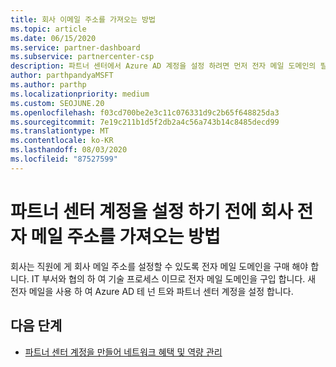 ```yaml
---
title: 회사 이메일 주소를 가져오는 방법
ms.topic: article
ms.date: 06/15/2020
ms.service: partner-dashboard
ms.subservice: partnercenter-csp
description: 파트너 센터에서 Azure AD 계정을 설정 하려면 먼저 전자 메일 도메인의 필요성에 대해 알아보세요. 전자 메일 도메인을 구입 하는 방법에 대해서도 알아봅니다.
author: parthpandyaMSFT
ms.author: parthp
ms.localizationpriority: medium
ms.custom: SEOJUNE.20
ms.openlocfilehash: f03cd700be2e3c11c076331d9c2b65f648825da3
ms.sourcegitcommit: 7e19c211b1d5f2db2a4c56a743b14c8485decd99
ms.translationtype: MT
ms.contentlocale: ko-KR
ms.lasthandoff: 08/03/2020
ms.locfileid: "87527599"
---
```

# <a name="how-to-get-a-work-email-address-before-you-set-up-your-partner-center-account"></a>파트너 센터 계정을 설정 하기 전에 회사 전자 메일 주소를 가져오는 방법

회사는 직원에 게 회사 메일 주소를 설정할 수 있도록 전자 메일 도메인을 구매 해야 합니다. IT 부서와 협의 하 여 기술 프로세스 이므로 전자 메일 도메인을 구입 합니다. 새 전자 메일을 사용 하 여 Azure AD 테 넌 트와 파트너 센터 계정을 설정 합니다.

## <a name="next-steps"></a>다음 단계

- [파트너 센터 계정을 만들어 네트워크 혜택 및 역량 관리](mpn-create-a-partner-center-account.md)